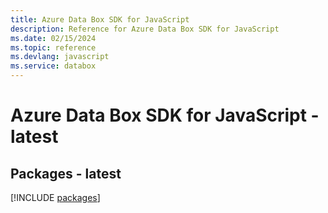 ```yaml
---
title: Azure Data Box SDK for JavaScript
description: Reference for Azure Data Box SDK for JavaScript
ms.date: 02/15/2024
ms.topic: reference
ms.devlang: javascript
ms.service: databox
---
```

# Azure Data Box SDK for JavaScript - latest
## Packages - latest
[!INCLUDE [packages](data-box-index.md)]